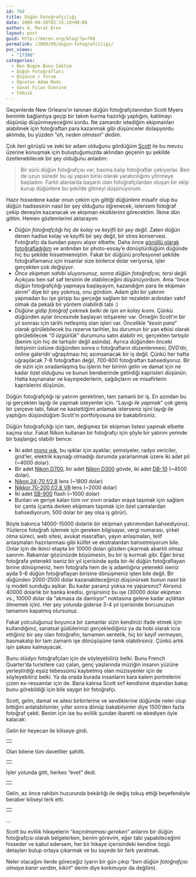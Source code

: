 ```yaml
---
id: 768
title: Düğün Fotoğrafçılığı
date: 2009-09-28T02:15:19+00:00
author: A. Murat Eren
layout: post
guid: http://meren.org/blog/?p=768
permalink: /2009/09/dugun-fotografciligi/
pvc_views:
  - "17306"
categories:
  - Ben Bugün Bunu Çektim
  - Düğün Fotoğrafları
  - Düşünce / Yorum
  - Öğreten Adam Modu
  - Sanat Filan Üzerine
  - Teknik
---
```

Geçenlerde New Orleans&#8217;ın tanınan düğün fotoğrafçılarından Scott Myers benimle bağlantıya geçip bir takım kurma hazırlığı yaptığını, katılmayı düşünüp düşünmeyeceğimi sordu. Ne zamandır istediğim ekipmanları alabilmek için fotoğraftan para kazanmak gibi düşünceler dolaşıyordu aklımda, bu yüzden &#8220;_eh, neden olmasın_&#8221; dedim.

Çok ileri görüşlü ve zeki bir adam olduğunu gördüğüm [Scott](http://www.scottmyersphotography.com/) ile bu mevzu üzerine konuşmak için buluştuğumuzda aklından geçenin şu şekilde özetlenebilecek bir şey olduğunu anladım:

> Bir sürü düğün fotoğrafçısı var, basma kalıp fotoğraflar çekiyorlar. Ben de uzun süredir bu işi yapan birisi olarak yaratıcılığımı yitirmeye başladım. Farklı alanlarda başarılı olan fotoğrafçılardan oluşan bir ekip kurup düğünlere bu şekilde gitmeyi düşünüyorum.

Hazır hissedene kadar onun çekim için gittiği düğünlere misafir olup bu düğün hadisesinin nasıl bir şey olduğunu öğrenecek, istersem fotoğraf çekip deneyim kazanacak ve ekipman eksiklerimi görecektim. İlkine dün gittim. Hemen gözlemlerimi aktarayım:

  * _Düğün fotoğrafçılığı hiç de kolay ve keyifli bir şey değil_. Zaten düğün denen hadise kolay ve keyifli bir şey değil, bir stres konservesi. Fotoğrafçı da bundan payını alıyor elbette. Daha önce [gönüllü olarak fotoğrafladığım](http://meren.org/blog/2007/08/siyah-beyaz-dugun/) ve ardından bir photo-essay&#8217;e dönüştürdüğüm düğünde hiç bu şekilde hissetmemiştim. Fakat bir düğünü profesyonel şekilde fotoğraflamanız için insanlar size binlerce dolar veriyorsa, işler gerçekten çok değişiyor.
  * _Önce ekipman sahibi oluyorsunuz, sonra düğün fotoğrafçısı, tersi değil_. Açıkçası ben saf saf tersinin de olabileceğini düşünüyordum. Ama &#8220;önce düğün fotoğrafçılığı yapmaya başlayayım, kazandığım para ile ekipman alırım&#8221; diye bir şey yokmuş, onu gördüm. Adam gibi bir yatırım yapmadan bu işe girişip bu gerçeğe sağlam bir rezaletin ardından vakıf olmak da pekalâ bir yöntem olabilirdi tabi :)
  * _Düğüne gidip fotoğraf çekmek belki de işin en kolay kısmı_. Çünkü düğünden aylar öncesinde başlayan istişareler var. Örneğin Scott&#8217;ın bir yıl sonrası için tarihi netleşmiş olan işleri var. Öncelikle &#8220;_kesin para_&#8221; olarak görülebilecek bu rezerve tarihler, bu durumun bir yan etkisi olarak görülebilecek &#8220;_0 özgürlük_&#8221; durumunu satın alabilir mi, gerçekten tartışılır (benim için hiç de tartışılır değil aslında). Ayrıca düğünden önceki iletişimin üstüne düğünden sonra o fotoğrafların düzenlenmesi, DVD&#8217;dir, online galeridir uğraşılması hiç azımsanacak bir iş değil. Çünkü her hafta uğraşılacak 7-8 fotoğraftan değil, 700-800 fotoğraftan bahsediyoruz. Bir de sizin için sıradanlaşmış bu işlerin her birinin gelin ve damat için ne kadar özel olduğunu ve bunun beraberinde getirdiği kaprisleri düşünün. Hatta kaynanalar ve kayınpederlerin, sağdıçların ve misafirlerin kaprislerini düşünün.

Düğün fotoğrafçılığı işi yatırım gerektiren, tam zamanlı bir iş. En azından bu işi gerçekten layığı ile yapmak isteyenler için. &#8220;_Layığı ile yapmak_&#8221; çok geniş bir çerçeve tabi, fakat ne kastettiğimi anlamak isterseniz işini layığı ile yaptığını düşündüğüm Scott&#8217;ın portfolyosuna bir bakabilirsiniz.

Düğün fotoğrafçılığı için tam, değişmez bir ekipman listesi yapmak elbette saçma olur. Fakat Nikon kullanan bir fotoğrafçı için şöyle bir yatırım yerinde bir başlangıç olabilir bence:

  * İki adet [mono ışık](http://images.google.com/images?&q=monolight), bu ışıklar için ayaklar, şemsiyeler, radyo vericiler, grid&#8217;ler, elektrik kaynağı olmadığı durumda yararlanmak üzere iki adet pil (~4000 dolar).
  * Bir adet [Nikon D700](http://www.amazon.com/Nikon-D700-12-1MP-Digital-Body/dp/B001BTCSI6/), bir adet [Nikon D300](http://www.amazon.com/Nikon-D300-12-3MP-Digital-Camera/dp/B000VJX7DW/) gövde, iki adet [DB-10](http://www.amazon.com/Nikon-MB-D10-Battery-Digital-Cameras/dp/B000VDF5RO/) (~4500 dolar).
  * [Nikon 24-70 f/2.8](http://www.amazon.com/Nikon-24-70mm-2-8G-Nikkor-Angle/dp/B000VDCT3C/) lens (~1800 dolar)
  * [Nikkor 70-200 f/2.8 VR](http://www.amazon.com/Nikon-70-200mm-Nikkor-Digital-Cameras/dp/B00009MDBQ/) lens (~2000 dolar)
  * İki adet [SB-900](http://www.amazon.com/Nikon-SB-900-Speedlight-Digital-Cameras/dp/B001BTG3OQ/) flash (~1000 dolar)
  * Bunları ve geriye kalan tüm ıvır zıvırı oradan oraya taşımak için sağlam bir çanta (çanta derken ekipmanı taşımak için özel çantalardan bahsediyorum, 500 dolar bir şey olsa iş görür).

Böyle bakınca 14000-15000 dolarlık bir ekipman yatırımından bahsediyoruz. Yüzlerce fotoğrafı işlemek için gereken bilgisayar, vergi numarası, şirket olma süreci, web sitesi, avukat masrafları, yayın anlaşmaları, telif anlaşmaları hazırlanması gibi külfet ve ekstralardan bahsetmiyorum bile. Onlar için de ikinci etapta bir 10000 doları gözden çıkarmak abartılı olmaz sanırım. Rakamlar gözünüzde büyümesin, bu bir iş kurmak gibi. Eğer biraz fotoğrafa yetenekli iseniz bir yıl içerisinde ayda bir-iki düğün fotoğraflayan birine dönüşmeniz, hem fotoğrafa hem de iş adamlığına yetenekli iseniz ayda 5-6 düğün fotoğraflayan birisine dönüşmeniz işten bile değil. Bir düğünden 2000-2500 dolar kazanabileceğinizi düşünürsek bunun nasıl bir iş modeli sunduğu aşikar. Bu kadar paranız yoksa ne yaparsınız? Alırsınız 40000 dolarlık bir banka kredisi, girişirsiniz bu işe (30000 dolar ekipman vs., 10000 dolar da &#8220;akmasa da damlıyor&#8221; noktasına gelene kadar açlıktan ölmemek için). Her şey yolunda giderse 3-4 yıl içerisinde borcunuzun tamamını kapatmış olursunuz.

Fakat yolculuğunuz boyunca bir zamanlar sizin kendinizi ifade etmek için kullandığınız, sanatsal güdülerinizi gerçeklediğiniz ya da hobi olarak icra ettiğiniz bir şey olan fotoğrafın, tamamen sentetik, hiç bir keyif vermeyen, basmakalıp bir tam zamanlı işe dönüşüşüne tanık olabilirsiniz. Çünkü artık işin şakası kalmayacak.

Bunu stüdyo fotoğrafçıları için de söyleyebiliriz belki. Bunu French Quarter&#8217;da turistlere caz çalan, genç yaşlarında müziğin insanın yüzüne yerleştirdiği eşsiz tebessümü kaybetmiş olan müzisyenler için de söyleyebiliriz belki. Ya da orada burada insanların kara kalem portrelerini çizen ex-ressamlar için de. Bana kalırsa Scott sırf kendisine dışarıdan bakıp bunu görebildiği için bile saygın bir fotoğrafçı.

Scott, gelin, damat ve ailesi birbirlerine ve sevdiklerine düğünde neler olup bittiğini anlatabilsinler, yıllar sonra dönüp bakabilsinler diye 1500&#8217;den fazla fotoğraf çekti. Benim için ise bu evlilik şundan ibaretti ve ebediyen öyle kalacak:

Gelin bir heyecan ile kiliseye girdi.

<table border="0" width="100%">
  <tr>
    <td align="center">
      <img src="http://lh5.ggpht.com/_x7Afx6WcB1c/Sr_Fu-iaACI/AAAAAAAAGag/91VFEnLhs28/s800/w01.jpg" alt="" />
    </td>
  </tr>
</table>

Olan bitene tüm davetliler şahitti.

<table border="0" width="100%">
  <tr>
    <td align="center">
      <img src="http://lh3.ggpht.com/_x7Afx6WcB1c/Sr_FvGRT0XI/AAAAAAAAGak/-wtPbVYxv3g/s800/w02.jpg" alt="" />
    </td>
  </tr>
</table>

İşler yolunda gitti, herkes &#8220;evet&#8221; dedi.

<table border="0" width="100%">
  <tr>
    <td align="center">
      <img src="http://lh5.ggpht.com/_x7Afx6WcB1c/Sr_FvELh8QI/AAAAAAAAGao/TNWXdMex70w/s800/w03.jpg" alt="" />
    </td>
  </tr>
</table>

Gelin, az önce rahibin huzurunda bekârlığı ile değiş tokuş ettiği beyefendiyle beraber kiliseyi terk etti.

<table border="0" width="100%">
  <tr>
    <td align="center">
      <img src="http://lh4.ggpht.com/_x7Afx6WcB1c/Sr_FvcjDFKI/AAAAAAAAGas/ZGgfYsif-sY/s800/w04.jpg" alt="" />
    </td>
  </tr>
</table>

&#8230;

Scott bu evlilik hikayelerin &#8220;_kaçırılmaması gereken_&#8221; anlarını bir düğün fotoğrafçısı olarak belgelerken, benim görevim, eğer tabi yapabileceğimi hisseder ve kabul edersem, her bir hikaye içerisindeki kendine özgü detayları bulup ortaya çıkarmak ve bu sayede bir fark yaratmak.

Neler olacağını ilerde göreceğiz (yarın bir gün çıkıp &#8220;_ben düğün fotoğrafçısı olmaya karar verdim, kikirt_&#8221; derim diye korkmuyor da değilim).